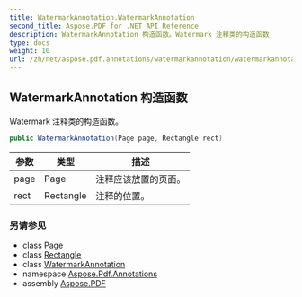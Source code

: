 ```yaml
---
title: WatermarkAnnotation.WatermarkAnnotation
second_title: Aspose.PDF for .NET API Reference
description: WatermarkAnnotation 构造函数。Watermark 注释类的构造函数
type: docs
weight: 10
url: /zh/net/aspose.pdf.annotations/watermarkannotation/watermarkannotation/
---
```

## WatermarkAnnotation 构造函数

Watermark 注释类的构造函数。

```csharp
public WatermarkAnnotation(Page page, Rectangle rect)
```

| 参数 | 类型 | 描述 |
| --- | --- | --- |
| page | Page | 注释应该放置的页面。 |
| rect | Rectangle | 注释的位置。 |

### 另请参见

* class [Page](../../../aspose.pdf/page/)
* class [Rectangle](../../../aspose.pdf/rectangle/)
* class [WatermarkAnnotation](../)
* namespace [Aspose.Pdf.Annotations](../../../aspose.pdf.annotations/)
* assembly [Aspose.PDF](../../../)